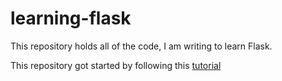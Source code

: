# learning-flask

This repository holds all of the code, I am writing to learn Flask.

This repository got started by following this [tutorial](http://pythonhow.com/building-a-website-with-python-flask/)
